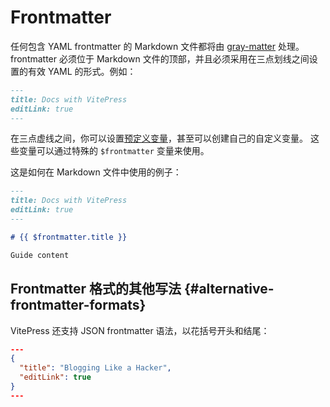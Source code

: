 # Frontmatter

任何包含 YAML frontmatter 的 Markdown 文件都将由 [gray-matter](https://github.com/jonschlinkert/gray-matter) 处理。 frontmatter 必须位于 Markdown 文件的顶部，并且必须采用在三点划线之间设置的有效 YAML 的形式。例如：

```md
---
title: Docs with VitePress
editLink: true
---
```

在三点虚线之间，你可以设置[预定义变量](../config/frontmatter-configs)，甚至可以创建自己的自定义变量。 这些变量可以通过特殊的 <code>$frontmatter</code> 变量来使用。

这是如何在 Markdown 文件中使用的例子：

```md
---
title: Docs with VitePress
editLink: true
---

# {{ $frontmatter.title }}

Guide content
```

## Frontmatter 格式的其他写法 {#alternative-frontmatter-formats}

VitePress 还支持 JSON frontmatter 语法，以花括号开头和结尾：

```json
---
{
  "title": "Blogging Like a Hacker",
  "editLink": true
}
---
```
